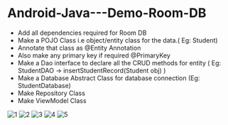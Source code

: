 # Android-Java---Demo-Room-DB


- Add all dependencies required for Room DB
- Make a POJO Class i.e object/entity class for the data.( Eg: Student)
- Annotate that class as @Entity Annotation
- Also make any primary key if required @PrimaryKey 
- Make a Dao interface to declare all the CRUD methods for entity ( Eg: StudentDAO -> insertStudentRecord(Student obj) )
- Make a Database Abstract Class for database connection (Eg: StudentDatabase)
- Make Repository Class
- Make ViewModel Class

![1](https://github.com/VaibhavMojidra/Android-Java---Demo-Room-DB/blob/master/screenshots/1.png)
![2](https://github.com/VaibhavMojidra/Android-Java---Demo-Room-DB/blob/master/screenshots/2.png)
![3](https://github.com/VaibhavMojidra/Android-Java---Demo-Room-DB/blob/master/screenshots/3.png)
![4](https://github.com/VaibhavMojidra/Android-Java---Demo-Room-DB/blob/master/screenshots/4.png)
![5](https://github.com/VaibhavMojidra/Android-Java---Demo-Room-DB/blob/master/screenshots/5.png)
